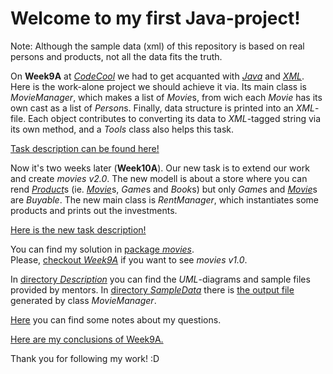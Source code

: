 # Welcome to my first Java-project!

Note:
Although the sample data (xml) of this repository is based on real persons and products,
not all the data fits the truth.

On **Week9A** at [*CodeCool*](https://www.codecool.com/) we had to get acquanted
with [*Java*](https://en.wikipedia.org/wiki/Java_(programming_language))
and [*XML*](https://en.wikipedia.org/wiki/XML).
Here is the work-alone project we should achieve it via.
Its main class is *MovieManager*, which makes a list of *Movie*s,
from wich each *Movie* has its own cast as a list of *Person*s.
Finally, data structure is printed into an *XML*-file.
Each object contributes to converting its data to *XML*-tagged string via its own method,
and a *Tools* class also helps this task.

[Task description can be found here!](Description.md)

Now it's two weeks later (**Week10A**).
Our new task is to extend our work and create *movies v2.0*.
The new modell is about a store where you can rend [*Product*](movies/Product.java)s
(ie. [*Movie*](movies/Movie.java)s, *Game*s and *Book*s)
but only *Game*s and [*Movie*](movies/Movie.java)s are *Buyable*.
The new main class is *RentManager*,
which instantiates some products and prints out the investments.

[Here is the new task description!](Description2.md)

You can find my solution in [package *movies*](movies/).  
Please, [checkout *Week9A*](https://github.com/KoicsD/Movies/tree/Week9A) if you want to see *movies v1.0*.

In [directory *Description*](Description/) you can find
the *UML*-diagrams and sample files provided by mentors.
In [directory *SampleData*](SampleData/) there is [the output file](SampleData/movies.xml)
generated by class *MovieManager*.

[Here](Questions.md) you can find some notes about my questions.

[Here are my conclusions of Week9A.](Conclusion.md)

Thank you for following my work! :D
